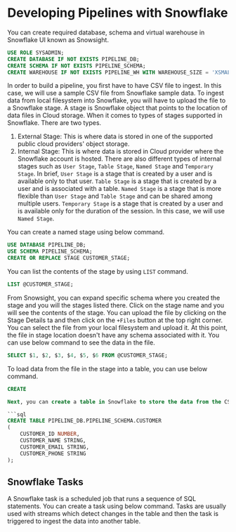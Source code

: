 # Developing Pipelines with Snowflake

You can create required database, schema and virtual warehouse in Snowflake UI known as Snowsight.

```sql
USE ROLE SYSADMIN;
CREATE DATABASE IF NOT EXISTS PIPELINE_DB;
CREATE SCHEMA IF NOT EXISTS PIPELINE_SCHEMA;
CREATE WAREHOUSE IF NOT EXISTS PIPELINE_WH WITH WAREHOUSE_SIZE = 'XSMALL';
```

In order to build a pipeline, you first have to have CSV file to ingest. In this case, we will use a sample CSV file 
from Snowflake sample data. To ingest data from local filesystem into Snowflake, you will have to upload the file to 
a Snowflake stage. A stage is Snowflake object that points to the location of data files in Cloud storage. When it 
comes to types of stages supported in Snowflake. There are two types.

1. External Stage: This is where data is stored in one of the supported public cloud providers' object storage.
2. Internal Stage: This is where data is stored in Cloud provider where the Snowflake account is hosted. There are 
   also different types of internal stages such as `User Stage`, `Table Stage`, `Named Stage` and `Temporary Stage`. 
   In brief, `User Stage` is a stage that is created by a user and is available only to that user. `Table Stage` is 
   a stage that is created by a user and is associated with a table. `Named Stage` is a stage that is more flexible 
   than `User Stage` and `Table Stage` and can be shared among multiple users. `Temporary Stage` is a stage that is created
    by a user and is available only for the duration of the session. In this case, we will use `Named Stage`.

You can create a named stage using below command.

```sql
USE DATABASE PIPELINE_DB;
USE SCHEMA PIPELINE_SCHEMA;
CREATE OR REPLACE STAGE CUSTOMER_STAGE;
```

You can list the contents of the stage by using `LIST` command.

```sql
LIST @CUSTOMER_STAGE;
```

From Snowsight, you can expand specific schema where you created the stage and you will the stages listed there. 
Click on the stage name and you will see the contents of the stage. You can upload the file by clicking on the Stage 
Details ta and then click on the `+Files` button at the top right corner. You can select the file from your local 
filesystem and upload it. At this point, the file in 
stage location doesn't have any schema associated with it. You can use below command to see the data in the file.

```sql
SELECT $1, $2, $3, $4, $5, $6 FROM @CUSTOMER_STAGE;
```

To load data from the file in the stage into a table, you can use below command.

```sql
CREATE 

Next, you can create a table in Snowflake to store the data from the CSV file. You can create a table using below

```sql
CREATE TABLE PIPELINE_DB.PIPELINE_SCHEMA.CUSTOMER
(
    CUSTOMER_ID NUMBER,
    CUSTOMER_NAME STRING,
    CUSTOMER_EMAIL STRING,
    CUSTOMER_PHONE STRING
);
```

## Snowflake Tasks

A Snowflake task is a scheduled job that runs a sequence of SQL statements. You can create a task using below 
command. Tasks are usually used with streams which detect changes in the table and then the task is triggered to 
ingest the data into another table.

```sql